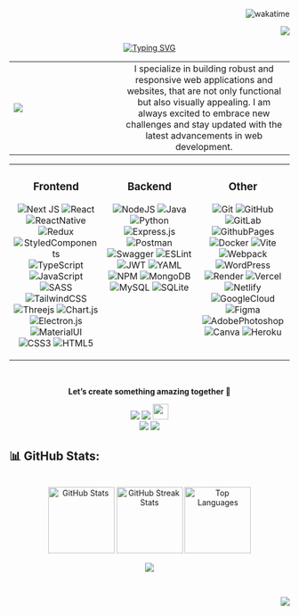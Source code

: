 <div align="right">

![wakatime](https://wakatime.com/badge/user/018bd96e-68c8-4fc2-90bb-144d017d754f.svg)

[![](https://visitcount.itsvg.in/api?id=makarenko-vladyslav&icon=7&color=6)](https://visitcount.itsvg.in)

</div>

<div align="center">

[![Typing SVG](https://readme-typing-svg.demolab.com?font=Playfair+Display&size=32&duration=4000&pause=550&color=039CF7&center=true&vCenter=true&width=1000&height=60&lines=Hi+there+%F0%9F%91%8B%F0%9F%8F%BB;I'm+Vladyslav+Makarenko+%F0%9F%91%A8%F0%9F%8F%BB%E2%80%8D%F0%9F%92%BB;A+Full+Stack+Developer+originally+from+Ukraine+%F0%9F%87%BA%F0%9F%87%A6;Currently+based+in+the+beautiful+landscapes+of+Norway+%F0%9F%87%B3%F0%9F%87%B4)](https://git.io/typing-svg)

</div>

<table>
  <tr>
     <td width="180px">
      <img src="https://i.giphy.com/xv6eVwkJ7DGjC.webp"  />
    </td>
    <td align="center">
      I specialize in building robust and responsive web applications and websites, that are not only functional but also visually appealing. I am always excited to embrace new challenges and stay updated with the latest advancements in web development.
    </td>
  </tr>
</table>

<div align="center" >


<table>
<tr>
<td valign="top" width="33%">

<div align="center">

### Frontend

![Next JS](https://img.shields.io/badge/Next-black?style=flat&logo=next.js&logoColor=white) 
![React](https://img.shields.io/badge/react-%2320232a.svg?style=flat&logo=react&logoColor=%2361DAFB)
![ReactNative](https://img.shields.io/badge/react_native-%2320232a.svg?style=flat&logo=react&logoColor=%2361DAFB) 
![Redux](https://img.shields.io/badge/redux-%23593d88.svg?style=flat&logo=redux&logoColor=white) 
![StyledComponents](https://img.shields.io/badge/styled--components-DB7093?style=flat&logo=styled-components&logoColor=white)
![TypeScript](https://img.shields.io/badge/typescript-%23007ACC.svg?style=flat&logo=typescript&logoColor=white) 
![JavaScript](https://img.shields.io/badge/javascript-%23323330.svg?style=flat&logo=javascript&logoColor=%23F7DF1E) 
![SASS](https://img.shields.io/badge/SASS-hotpink.svg?style=flat&logo=SASS&logoColor=white) 
![TailwindCSS](https://img.shields.io/badge/tailwindcss-%2338B2AC.svg?style=flat&logo=tailwind-css&logoColor=white)
![Threejs](https://img.shields.io/badge/threejs-black?style=flat&logo=three.js&logoColor=white) 
![Chart.js](https://img.shields.io/badge/chart.js-F5788D.svg?style=flat&logo=chart.js&logoColor=white) 
![Electron.js](https://img.shields.io/badge/Electron-191970?style=flat&logo=Electron&logoColor=white) 
![MaterialUI](https://img.shields.io/badge/MaterialUI-007FFF.svg?style=flat&logo=Material-UI&logoColor=white) 
![CSS3](https://img.shields.io/badge/css3-%231572B6.svg?style=flat&logo=css3&logoColor=white) 
![HTML5](https://img.shields.io/badge/html5-%23E34F26.svg?style=flat&logo=html5&logoColor=white)
                            
</div>
</td>
<td valign="top" width="33%">

<div align="center">
                    
### Backend

![NodeJS](https://img.shields.io/badge/node.js-6DA55F?style=flat&logo=node.js&logoColor=white)
![Java](https://img.shields.io/badge/java-%23ED8B00.svg?style=flat&logo=openjdk&logoColor=white)
                            ![Python](https://img.shields.io/badge/python-3670A0?style=flat&logo=python&logoColor=ffdd54)
                            ![Express.js](https://img.shields.io/badge/express.js-%23404d59.svg?style=flat&logo=express&logoColor=%2361DAFB)
                            ![Postman](https://img.shields.io/badge/Postman-FF6C37?style=flat&logo=postman&logoColor=white)
                            ![Swagger](https://img.shields.io/badge/-Swagger-%23Clojure?style=flat&logo=swagger&logoColor=white)
                            ![ESLint](https://img.shields.io/badge/ESLint-4B3263?style=flat&logo=eslint&logoColor=white)
                            ![JWT](https://img.shields.io/badge/JWT-black?style=flat&logo=JSON%20web%20tokens)
                            ![YAML](https://img.shields.io/badge/yaml-%23ffffff.svg?style=flat&logo=yaml&logoColor=151515)
                            ![NPM](https://img.shields.io/badge/NPM-%23CB3837.svg?style=flat&logo=npm&logoColor=white)
                            ![MongoDB](https://img.shields.io/badge/MongoDB-%234ea94b.svg?style=flat&logo=mongodb&logoColor=white)
                            ![MySQL](https://img.shields.io/badge/mysql-4479A1.svg?style=flat&logo=mysql&logoColor=white)
                            ![SQLite](https://img.shields.io/badge/sqlite-%2307405e.svg?style=flat&logo=sqlite&logoColor=white)
                            
</div>
</td>
<td valign="top" width="33%">

<div align="center">
                    
### Other

  
![Git](https://img.shields.io/badge/git-%23F05033.svg?style=flat&logo=git&logoColor=white)
![GitHub](https://img.shields.io/badge/github-%23121011.svg?style=flat&logo=github&logoColor=white)
![GitLab](https://img.shields.io/badge/gitlab-%23181717.svg?style=flat&logo=gitlab&logoColor=white)
![GithubPages](https://img.shields.io/badge/github%20pages-121013?style=flat&logo=github&logoColor=white)
![Docker](https://img.shields.io/badge/docker-%230db7ed.svg?style=flat&logo=docker&logoColor=white)
![Vite](https://img.shields.io/badge/vite-%23646CFF.svg?style=flat&logo=vite&logoColor=white)
![Webpack](https://img.shields.io/badge/webpack-%238DD6F9.svg?style=flat&logo=webpack&logoColor=black)
![WordPress](https://img.shields.io/badge/WordPress-%23117AC9.svg?style=flat&logo=WordPress&logoColor=white)
![Render](https://img.shields.io/badge/Render-%46E3B7.svg?style=flat&logo=render&logoColor=white)
![Vercel](https://img.shields.io/badge/vercel-%23000000.svg?style=flat&logo=vercel&logoColor=white)
![Netlify](https://img.shields.io/badge/netlify-%23000000.svg?style=flat&logo=netlify&logoColor=#00C7B7)
![GoogleCloud](https://img.shields.io/badge/GoogleCloud-%234285F4.svg?style=flat&logo=google-cloud&logoColor=white)
![Figma](https://img.shields.io/badge/figma-%23F24E1E.svg?style=flat&logo=figma&logoColor=white)
![AdobePhotoshop](https://img.shields.io/badge/adobe%20photoshop-%2331A8FF.svg?style=flat&logo=adobe%20photoshop&logoColor=white)
![Canva](https://img.shields.io/badge/Canva-%2300C4CC.svg?style=flat&logo=Canva&logoColor=white)
![Heroku](https://img.shields.io/badge/heroku-%23430098.svg?style=flat&logo=heroku&logoColor=white)

</div>
</td>
</tr>
</table>

</div>

<br/>

<div align="center" >

<b>Let’s create something amazing together 🚀</b>

  <a href="mailto:makarenko.vlad.112@gmail.com?subject=Hello%20Vladyslav,%20From%20Github"><img src="https://img.shields.io/badge/e‑mail-D14836.svg?style=for-the-badge&logo=GMail&logoColor=white"/></a>
  <a href="https://linkedin.com/in/makarenko-vladyslav"><img src="https://img.shields.io/badge/linkedin-0077B5.svg?style=for-the-badge&logo=linkedin&logoColor=white"/></a>
  <a href="https://t.me/MAKARICH_DEV"><img src="https://internet-lab.ru/sites/internet-lab.ru/files/styles/shirokiy/public/2022-09/telegram.png?itok=KcHIyWA_" height="28px" /></a>
  </br>
  <a href="https://instagram.com/makarich.dev"><img src="https://img.shields.io/badge/instagram-E4405F.svg?style=for-the-badge&logo=instagram&logoColor=white"/></a>
  <a href="https://www.facebook.com/makarich.dev"><img src="https://img.shields.io/badge/facebook-%233B5998.svg?&style=for-the-badge&logo=facebook&logoColor=white" /></a>

</div>


<h2>📊 GitHub Stats:</h2>
  <br/>
  <div align="center" >
    <img src="https://github-readme-stats.vercel.app/api?username=makarenko-vladyslav&theme=ambient_gradient&hide_border=true&include_all_commits=false&count_private=true" alt="GitHub Stats" style="width: 1fr;  height: 119px;"/>
    <img src="https://github-readme-streak-stats.herokuapp.com/?user=makarenko-vladyslav&theme=ambient_gradient&hide_border=true" alt="GitHub Streak Stats" style="width: 1fr; height: 119px;"/>
    <img src="https://github-readme-stats.vercel.app/api/top-langs/?username=makarenko-vladyslav&theme=ambient_gradient&hide_border=true&include_all_commits=false&count_private=true&layout=compact" alt="Top Languages" style="width: 1fr; height: 119px;"/>

![](https://github-profile-trophy.vercel.app/?username=makarenko-vladyslav&theme=ambient_gradient&no-frame=false&no-bg=false&margin-w=4)
    
  </div>

  <br/>
  
<div align="end">

![](https://quotes-github-readme.vercel.app/api?type=horizontal&theme=dark)

<div>
